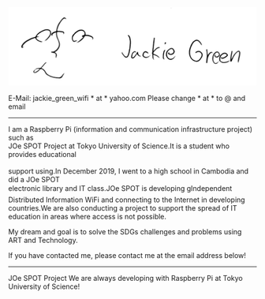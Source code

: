 

![hello](1.jpg) 

E-Mail: jackie_green_wifi * at * yahoo.com
Please change * at * to @ and email



---
I am a Raspberry Pi (information and communication infrastructure project) such as<br>
JOe SPOT Project at Tokyo University of Science.It is a student who provides educational<br><br>
support using.In December 2019, I went to a high school in Cambodia and did a JOe SPOT<br>
electronic library and IT class.JOe SPOT is developing gIndependent Distributed Information WiFi
and connecting to the Internet in developing countries.We are also conducting a project to 
support the spread of IT education in areas where access is not possible.<br>

My dream and goal is to solve the SDGs challenges and problems using ART and Technology.

If you have contacted me, please contact me at the email address below!<br>


---
JOe SPOT Project
We are always developing
with Raspberry Pi at
Tokyo University of Science! 




